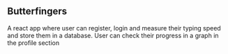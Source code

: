 ## Butterfingers

A react app where user can register, login and measure their typing speed and store them in a database. User can check their progress in a graph in the profile section